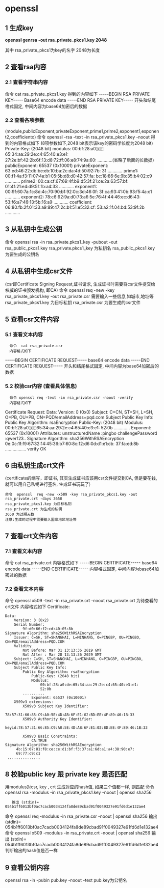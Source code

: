# openssl



## 1 生成key

 **openssl  genrsa  -out  rsa_private_pkcs1.key  2048**

 其中 rsa_private_pkcs1为key的名字 2048为长度

## 2 查看rsa内容

### 2.1 查看字符串内容

  命令 cat rsa_private_pkcs1.key 
   	 得到的内容如下
  -----BEGIN RSA PRIVATE KEY-----
      Base64 encode data
  -----END RSA PRIVATE KEY-----
开头和结尾格式固定, 中间内容为base64加密后的数据

### 2.2 查看各项参数
(module,publicExponent,privateExponent,prime1,prime2,exponent1,exponent2,coefficiento)
      命令  openssl -rsa -text -in rsa_private_pkcs1.key -noout
      得到的内容格式如下 (8项参数如下,2048 bit表示该key的密码学长度为2048 bit)
Private-Key: (2048 bit)
modulus:
    00:bf:28:a0:de:65:34:aa:29:2e:c4:65:40:e3:e1:
    27:2e:bf:42:2b:6f:13:d8:72:ff:06:e8:74:9a:60:
    ............(省略了后面的长数据)
publicExponent: 65537 (0x10001)
privateExponent:
    63:ed:46:22:db:be:eb:10:ba:2c:da:4d:50:92:7b:
    31
    ............
prime1:
    00:f1:4a:f3:11:07:4a:b1:05:5b:d8:d0:42:57:fa:
    bc:18:86:6e:9b:35:b4:02:c9
    ............
prime2:
    00:ca:cf:67:69:4f:b9:d5:3f:21:ce:2a:63:57:bf:
    01:4f:21:e4:d9:51:1b:a4:33
    ............
exponent1:
    00:9f:60:7a:1c:8d:4c:70:90:b1:92:0c:3d:46:0f:
    3f:ca:93:41:0b:93:f5:4a:c1
    ............
exponent2:
    78:c6:92:9a:d0:73:a6:5e:76:4f:44:46:ec:d6:43:
    53:f6:a7:46:13:5b:16:a9
    ............
coefficient:
    06:80:fb:2f:01:33:a9:89:47:2c:b1:51:e5:32:cf:
    53:a2:1f:04:bd:53:9f:2b
    ............

## 3 从私钥中生成公钥

  命令 openssl rsa -in rsa_private.pkcs1_key -pubout -out rsa_public_pkcs1.key 
  rsa_private.pkcs1_key 为私钥名
  rsa_public_pkcs1.key 为要生成的公钥名


## 4 从私钥中生成csr文件 

(csr即Certificate Signing Request,证书请求, 生成证书时需要将csr文件提交给权威的证书颁发机构, 即CA)
  命令 openssl req -new -key rsa_private_pkcs1.key -out rsa_private.csr
  需要输入一些信息,如城市,地址等
  rsa_private_pkcs1.key 为目标私钥
  rsa_private.csr 为要生成的csr文件

## 5 查看csr文件内容

###    5.1 查看文本内容

      命令  cat rsa_private.csr
      内容格式如下
-----BEGIN CERTIFICATE REQUEST-----
	base64 encode data
-----END CERTIFICATE REQUEST-----
     开头和结尾格式固定, 中间内容为base64加密后的数据
###    5.2 校验csr内容 (查看具体信息)

      命令 openssl req -text -in rsa_private.csr -noout -verify
      内容格式如下
Certificate Request:
    Data:
        Version: 0 (0x0)
        Subject: C=CN, ST=SH, L=SH, O=PB, OU=PB, CN=PQD/emailAddress=pqd.com
        Subject Public Key Info:
            Public Key Algorithm: rsaEncryption
                Public-Key: (2048 bit)
                Modulus:
                    00:bf:28:a0:de:65:34:aa:29:2e:c4:65:40:e3:e1:
                    52:0b
    	    .............
                Exponent: 65537 (0x10001)
        Attributes:
            unstructuredName         :pingbo
            challengePassword        :qwer123..
    Signature Algorithm: sha256WithRSAEncryption
    	 0e:0c:1f:f9:67:32:14:45:36:b7:60:8c:12:d6:0d:d1:e1:cb:
         37:fa:ed:8b
     .................
verify OK

## 6 由私钥生成crt文件

(certificate的缩写，即证书, 其实生成证书应该用csr文件提交到CA, 但是要花钱, 就可以用自己私钥进行签名, 生成证书玩玩了)

    命令  openssl  req -new -x509 -key rsa_private_pkcs1.key -out rsa_private.crt -days 3650
    rsa_private_pkcs1.key 为目标私钥
    rsa_private.crt 为生成的私钥
    3650 为过期天数
    注意:生成的过程中需要输入国家地区地址等


## 7 查看crt文件内容

###    7.1 查看文本内容

  命令  cat rsa_private.crt
  内容格式如下
-----BEGIN CERTIFICATE-----
    base64 encode data 
-----END CERTIFICATE-----
  内容格式固定, 中间内容为base64加密过的数据

###    7.2 查看文本内容

  命令  openssl x509 -text -in rsa_private.crt -noout
  rsa_private.crt 为待查看的crt文件
  内容格式如下
  Certificate:

    Data:
        Version: 3 (0x2)
        Serial Number:
            9f:d0:66:f2:cd:40:05:8b
    Signature Algorithm: sha256WithRSAEncryption
        Issuer: C=SH, ST=SHANGHAI, L=MINHANG, O=PINGBP, OU=PINGBO, CN=PQD/emailAddress=PQD.COM
        Validity
            Not Before: Mar 31 13:13:36 2019 GMT
            Not After : Mar 28 13:13:36 2029 GMT
        Subject: C=SH, ST=SHANGHAI, L=MINHANG, O=PINGBP, OU=PINGBO, CN=PQD/emailAddress=PQD.COM
        Subject Public Key Info:
            Public Key Algorithm: rsaEncryption
                Public-Key: (2048 bit)
                Modulus:
                    00:bf:28:a0:de:65:34:aa:29:2e:c4:65:40:e3:e1:
                    52:0b
    	    ..........
                Exponent: 65537 (0x10001)
        X509v3 extensions:
            X509v3 Subject Key Identifier:
                78:57:31:66:85:C9:A0:5E:4D:AB:6F:E1:02:BD:EE:4F:89:46:1B:33
            X509v3 Authority Key Identifier:
                keyid:78:57:31:66:85:C9:A0:5E:4D:AB:6F:E1:02:BD:EE:4F:89:46:1B:33
    
            X509v3 Basic Constraints:
                CA:TRUE
    Signature Algorithm: sha256WithRSAEncryption
         4b:15:07:81:f8:ce:ce:d1:bf:f3:37:a1:6d:a1:a4:38:90:e7:
         69:77:c9:c1
     ...............


## 8 校验public key 跟 private key 是否匹配

   用modulus对csr, key , crt 生成对应的hash值, 如果三个值都一样, 则匹配
   命令 openssl rsa -modulus -in rsa_private_pkcs1.key -noout | openssl sha256

       输出 (stdin)= 054b1ff6013bf0ac7cacb0034124fa8de89cbad91f0049327e91fd6d1e132ae4
   命令 openssl req -modulus -in rsa_private.csr -noout | openssl sha256
       输出 (stdin)= 054b1ff6013bf0ac7cacb0034124fa8de89cbad91f0049327e91fd6d1e132ae4   
   命令 openssl x509 -modulus -in rsa_private.crt -noout | openssl sha256
       输出 (stdin)= 054b1ff6013bf0ac7cacb0034124fa8de89cbad91f0049327e91fd6d1e132ae4
  判断输出的hash值是否一样


## 9 查看公钥内容
   openssl rsa -in -pubin pub.key -noout -text
   pub.key为公钥名


